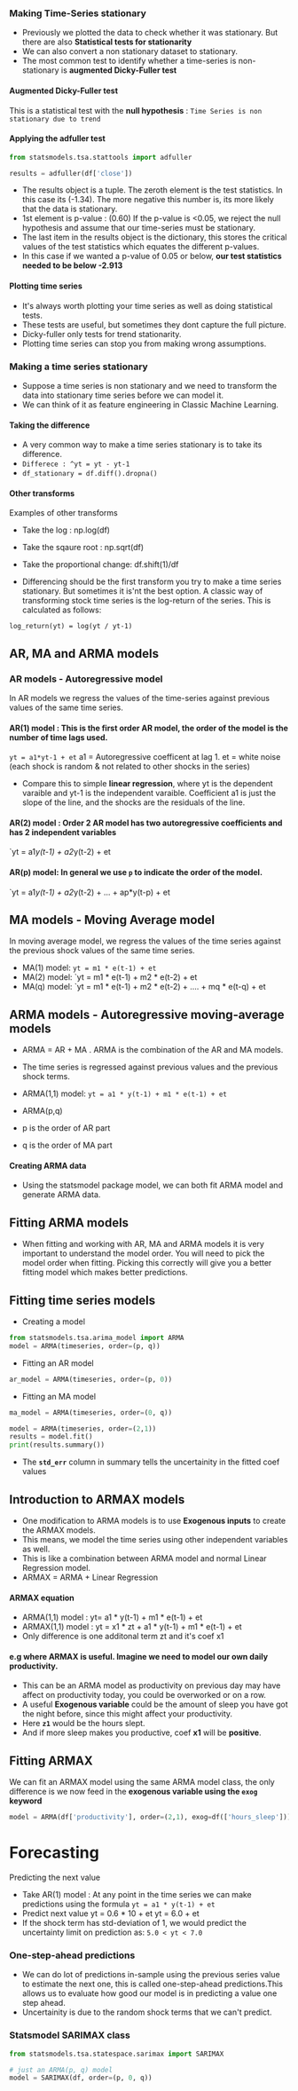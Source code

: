 ### Making Time-Series stationary

- Previously we plotted the data to check whether it was stationary. But there are also **Statistical tests for stationarity**
- We can also convert a non stationary dataset to stationary.
- The most common test to identify whether a time-series is non-stationary is **augmented Dicky-Fuller test**

#### Augmented Dicky-Fuller test
This is a statistical test with the **null hypothesis** : `Time Series is non stationary due to trend`

#### Applying the adfuller test

```python
from statsmodels.tsa.stattools import adfuller

results = adfuller(df['close'])
```
- The results object is a tuple. The zeroth element is the test statistics. In this case its (-1.34). The more negative this number is, its more likely that the data is stationary.
- 1st element is p-value : (0.60)
If the p-value is <0.05, we reject the null hypothesis and assume that our time-series must be stationary.
- The last item in the results object is the dictionary, this stores the critical values of the test statistics which equates the different p-values.
- In this case if we wanted a p-value of 0.05 or below, **our test statistics needed to be below -2.913**

#### Plotting time series
- It's always worth plotting your time series as well as doing statistical tests.
- These tests are useful, but sometimes they dont capture the full picture.
- Dicky-fuller only tests for trend stationarity.
- Plotting time series can stop you from making wrong assumptions.

### Making a time series stationary
- Suppose a time series is non stationary and we need to transform the data into stationary time series before we can model it.
- We can think of it as feature engineering in Classic Machine Learning.

#### Taking the difference
- A very common way to make a time series stationary is to take its difference.
- `Differece : ^yt = yt - yt-1`
- `df_stationary = df.diff().dropna()`

#### Other transforms
Examples of other transforms
- Take the log : np.log(df)
- Take the sqaure root : np.sqrt(df)
- Take the proportional change: df.shift(1)/df

- Differencing should be the first transform you try to make a time series stationary. But sometimes it is'nt the best option.
A classic way of transforming stock time series is the log-return of the series. This is calculated as follows:

`log_return(yt) = log(yt / yt-1)`

## AR, MA and ARMA models

### AR models - Autoregressive model
In AR models we regress the values of the time-series against previous values of the same time series.

#### AR(1) model : This is the first order AR model, the order of the model is the number of time lags used.
`yt = a1*yt-1 + et`
a1 = Autoregressive coefficent at lag 1.
et = white noise (each shock is random & not related to other shocks in the series)

- Compare this to simple **linear regression**, where yt is the dependent varaible and yt-1 is the independent varaible. Coefficient a1 is just the slope of the line, and the shocks are the residuals of the line.

#### AR(2) model : Order 2 AR model has two autoregressive coefficients and has 2 independent variables

`yt = a1*y(t-1) + a2*y(t-2) + et

#### AR(p) model: In general we use `p` to indicate the order of the model.

`yt = a1*y(t-1) + a2*y(t-2) + ... + ap*y(t-p) + et

## MA models - Moving Average model
In moving average model, we regress the values of the time series against the previous shock values of the same time series.
- MA(1) model: `yt = m1 * e(t-1) + et`
- MA(2) model: `yt = m1 * e(t-1) + m2 * e(t-2) + et
- MA(q) model: `yt = m1 * e(t-1) + m2 * e(t-2) + .... + mq * e(t-q) + et

## ARMA models - Autoregressive moving-average models
- ARMA = AR + MA . ARMA is the combination of the AR and MA models.
- The time series is regressed against previous values and the previous shock terms.

- ARMA(1,1) model:
`yt = a1 * y(t-1) + m1 * e(t-1) + et`

- ARMA(p,q)
- p is the order of AR part
- q is the order of MA part

#### Creating ARMA data
- Using the statsmodel package model, we can both fit ARMA model and generate ARMA data.

## Fitting ARMA models
- When fitting and working with AR, MA and ARMA models it is very important to understand the model order. You will need to pick the model order when fitting. Picking this correctly will give you a better fitting model which makes better predictions.


## Fitting time series models

- Creating a model
```python
from statsmodels.tsa.arima_model import ARMA
model = ARMA(timeseries, order=(p, q))
```

- Fitting an AR model
```python
ar_model = ARMA(timeseries, order=(p, 0))
```

- Fitting an MA model
```python
ma_model = ARMA(timeseries, order=(0, q))
```
```python
model = ARMA(timeseries, order=(2,1))
results = model.fit()
print(results.summary())
```
- The **`std_err`** column in summary tells the uncertainity in the fitted coef values

## Introduction to ARMAX models
- One modification to ARMA models is to use **Exogenous inputs** to create the ARMAX models.
- This means, we model the time series using other independent variables as well.
- This is like a combination between ARMA model and normal Linear Regression model. 
- ARMAX = ARMA + Linear Regression

#### ARMAX equation
- ARMA(1,1) model : yt= a1 * y(t-1) + m1 * e(t-1) + et
- ARMAX(1,1) model : yt = x1 * zt + a1 * y(t-1) + m1 * e(t-1) + et
- Only difference is one additonal term zt and it's coef x1

#### e.g where ARMAX is useful. Imagine we need to model our own daily productivity. 
- This can be an ARMA model as productivity on previous day may have affect on productivity today, you could be overworked or on a row.
- A useful **Exogenous variable** could be the amount of sleep you have got the night before, since this might affect your productivity.
- Here **`z1`** would be the hours slept.
- And if more sleep makes you productive, coef **x1** will be **positive**.

## Fitting ARMAX
We can fit an ARMAX model using the same ARMA model class, the only difference is we now feed in the **exogenous variable using the `exog` keyword**

```python
model = ARMA(df['productivity'], order=(2,1), exog=df(['hours_sleep']))
```

# Forecasting
Predicting the next value
- Take AR(1) model : At any point in the time series we can make predictions using the formula `yt = a1 * y(t-1) + et`
- Predict next value
yt = 0.6 * 10 + et
yt = 6.0 + et
- If the shock term has std-deviation of 1, we would predict the uncertainty limit on prediction as: `5.0 < yt < 7.0`

### One-step-ahead predictions
- We can do lot of predictions in-sample using the previous series value to estimate the next one, this is called one-step-ahead predictions.This allows us to evaluate how good our model is in predicting a value one step ahead.
- Uncertainity is due to the random shock terms that we can't predict.

### Statsmodel SARIMAX class

```python
from statsmodels.tsa.statespace.sarimax import SARIMAX

# just an ARMA(p, q) model
model = SARIMAX(df, order=(p, 0, q))
```






































































